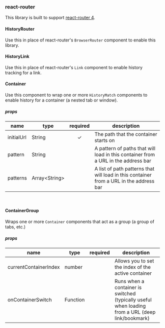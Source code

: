 ### react-router
This library is built to support [react-router 4](https://github.com/ReactTraining/react-router/tree/v4).
<br>

#### HistoryRouter
Use this in place of react-router's `BrowserRouter` component to enable this library.
<br>

#### HistoryLink
Use this in place of react-router's `Link` component to enable history tracking for a link.
<br>

#### Container
Use this component to wrap one or more `HistoryMatch` components to enable history for a container (a nested tab or window).

##### props
<table class="table table-bordered table-striped">
    <thead>
    <tr>
        <th>name</th>
        <th>type</th>
        <th>required</th>
        <th>description</th>
    </tr>
    </thead>
    <tbody>
        <tr>
          <td>initialUrl</td>
          <td>String</td>
          <td align="center">✓</td>
          <td>The path that the container starts on</td>
        </tr>
        <tr>
          <td>pattern</td>
          <td>String</td>
          <td></td>
          <td>A pattern of paths that will load in this container from a URL in the address bar</td>
        </tr>
        <tr>
          <td>patterns</td>
          <td>Array&lt;String&gt;</td>
          <td></td>
          <td>A list of path patterns that will load in this container from a URL in the address bar</td>
        </tr>
    </tbody>   
</table>
<br>

#### ContainerGroup
Wraps one or more `Container` components that act as a group (a group of tabs, etc.)

##### props
<table class="table table-bordered table-striped">
    <thead>
    <tr>
        <th>name</th>
        <th>type</th>
        <th>required</th>
        <th>description</th>
    </tr>
    </thead>
    <tbody>
        <tr>
          <td>currentContainerIndex</td>
          <td>number</td>
          <td align="center"></td>
          <td>Allows you to set the index of the active container</td>
        </tr>
        <tr>
          <td>onContainerSwitch</td>
          <td>Function</td>
          <td></td>
          <td>Runs when a container is switched (typically useful when loading from a URL (deep link/bookmark)</td>
        </tr>
    </tbody>   
</table>

